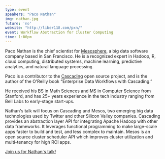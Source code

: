 ```yaml
---
type: event
speakers: "Paco Nathan"
img: nathan.jpg
future: 'no'
website: "http://liber118.com/pxn/"
event: Workflow Abstraction for Cluster Computing
time: 1:00pm
---
```

Paco Nathan is the chief scientist for [Mesosphere](http://mesosphe.re/), a big data software company based in San Francisco. He is a recognized expert in Hadoop, R, cloud computing, distributed systems, machine learning, predictive analytics, and natural language processing. 

Paco is a contributor to the [Cascading](http://www.cascading.org/) open source project, and is the author of the O'Reilly book “Enterprise Data Workflows with Cascading.”

He received his BS in Math Sciences and MS in Computer Science from Stanford, and has 25+ years experience in the tech industry ranging from Bell Labs to early-stage start-ups.

Nathan's talk will focus on Cascading and Mesos, two emerging big data technologies used by Twitter and other Silicon Valley companies. Cascading provides an abstraction layer API for integrating Apache Hadoop with other data frameworks. It leverages functional programming to make large-scale apps faster to build and test, and less complex to maintain. Mesos is an open source cluster scheduler API which improves cluster utilization and multi-tenancy for high ROI apps.

<a href="http://www.eventbrite.com/event/7476758185" class="btn btn-huge btn-success btn-block btn-embossed">Join us for Nathan's talk!</a>